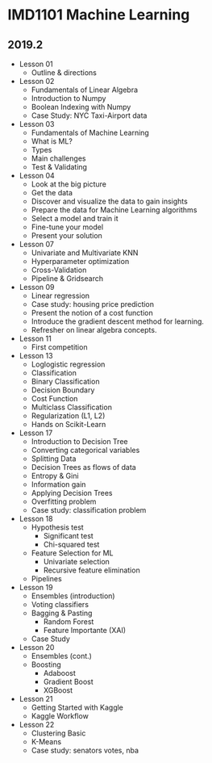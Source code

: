 # IMD1101 Machine Learning
## 2019.2

- Lesson 01
	- Outline & directions
- Lesson 02
	- Fundamentals of Linear Algebra
	- Introduction to Numpy
	- Boolean Indexing with Numpy
	- Case Study: NYC Taxi-Airport data
- Lesson 03
	- Fundamentals of Machine Learning
	- What is ML?
	- Types
	- Main challenges
	- Test & Validating
- Lesson 04
	- Look at the big picture
	- Get the data
	- Discover and visualize the data to gain insights
	- Prepare the data for Machine Learning algorithms
	- Select a model and train it
	- Fine-tune your model
	- Present your solution
- Lesson 07
	- Univariate and Multivariate KNN
	- Hyperparameter optimization
	- Cross-Validation
	- Pipeline & Gridsearch
- Lesson 09
	- Linear regression 
	- Case study: housing price prediction
	- Present the notion of a cost function
	- Introduce the gradient descent method for learning.
	- Refresher on linear algebra concepts. 
- Lesson 11
	- First competition
- Lesson 13
	- Loglogistic regression
	- Classification
	- Binary Classification
	- Decision Boundary
	- Cost Function 
	- Multiclass Classification
	- Regularization (L1, L2)
	- Hands on Scikit-Learn
- Lesson 17
	- Introduction to Decision Tree
	- Converting categorical variables
	- Splitting Data
	- Decision Trees as flows of data
	- Entropy & Gini
	- Information gain
	- Applying Decision Trees
	- Overfitting problem
	- Case study: classification problem
- Lesson 18
	- Hypothesis test
		- Significant test
		- Chi-squared test
	- Feature Selection for ML
		- Univariate selection
		- Recursive feature elimination
	- Pipelines
- Lesson 19
	- Ensembles (introduction)
	- Voting classifiers
	- Bagging & Pasting
		- Random Forest
		- Feature Importante (XAI)
	- Case Study
- Lesson 20
	- Ensembles (cont.)
	- Boosting
		- Adaboost
		- Gradient Boost
		- XGBoost
- Lesson 21
	- Getting Started with Kaggle
	- Kaggle Workflow
- Lesson 22
	- Clustering Basic
	- K-Means
	- Case study: senators votes, nba









